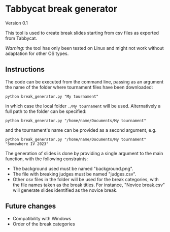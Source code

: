 # Tabbycat break generator

Version 0.1

This tool is used to create break slides starting from csv files as exported from Tabbycat.

_Warning:_ the tool has only been tested on Linux and might not work without adaptation for other OS types.

## Instructions

The code can be executed from the command line, passing as an argument the name of the folder where tournament files have been downloaded:
```
python break_generator.py "My tournament"
```
in which case the local folder `./My tournament` will be used.
Alternatively a full path to the folder can be specified:
```
python break_generator.py "/home/name/Documents/My tournament"
```
and the tournament's name can be provided as a second argument, e.g.
```
python break_generator.py "/home/name/Documents/My tournament" "Somewhere IV 2023"
```

The generation of slides is done by providing a single argument to the main function, with the following constraints:

-   The background used must be named "background.png".
-   The file with breaking judges must be named "judges.csv".
-   Other csv files in the folder will be used for the break categories, with the file names taken as the break titles.
    For instance, "Novice break.csv" will generate slides identified as the novice break.

## Future changes

- Compatibility with Windows
- Order of the break categories
